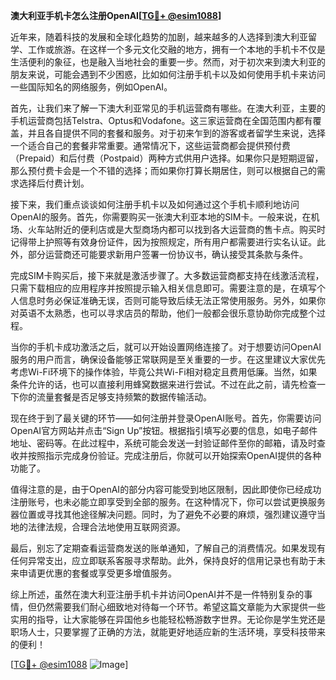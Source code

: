 **澳大利亚手机卡怎么注册OpenAI[[TG💪+ @esim1088](https://t.me/s/esim1088)]**

近年来，随着科技的发展和全球化趋势的加剧，越来越多的人选择到澳大利亚留学、工作或旅游。在这样一个多元文化交融的地方，拥有一个本地的手机卡不仅是生活便利的象征，也是融入当地社会的重要一步。然而，对于初次来到澳大利亚的朋友来说，可能会遇到不少困惑，比如如何注册手机卡以及如何使用手机卡来访问一些国际知名的网络服务，例如OpenAI。

首先，让我们来了解一下澳大利亚常见的手机运营商有哪些。在澳大利亚，主要的手机运营商包括Telstra、Optus和Vodafone。这三家运营商在全国范围内都有覆盖，并且各自提供不同的套餐和服务。对于初来乍到的游客或者留学生来说，选择一个适合自己的套餐非常重要。通常情况下，这些运营商都会提供预付费（Prepaid）和后付费（Postpaid）两种方式供用户选择。如果你只是短期逗留，那么预付费卡会是一个不错的选择；而如果你打算长期居住，则可以根据自己的需求选择后付费计划。

接下来，我们重点谈谈如何注册手机卡以及如何通过这个手机卡顺利地访问OpenAI的服务。首先，你需要购买一张澳大利亚本地的SIM卡。一般来说，在机场、火车站附近的便利店或是大型商场内都可以找到各大运营商的售卡点。购买时记得带上护照等有效身份证件，因为按照规定，所有用户都需要进行实名认证。此外，部分运营商还可能要求新用户签署一份协议书，确认接受其条款与条件。

完成SIM卡购买后，接下来就是激活步骤了。大多数运营商都支持在线激活流程，只需下载相应的应用程序并按照提示输入相关信息即可。需要注意的是，在填写个人信息时务必保证准确无误，否则可能导致后续无法正常使用服务。另外，如果你对英语不太熟悉，也可以寻求店员的帮助，他们一般都会很乐意协助你完成整个过程。

当你的手机卡成功激活之后，就可以开始设置网络连接了。对于想要访问OpenAI服务的用户而言，确保设备能够正常联网是至关重要的一步。在这里建议大家优先考虑Wi-Fi环境下的操作体验，毕竟公共Wi-Fi相对稳定且费用低廉。当然，如果条件允许的话，也可以直接利用蜂窝数据来进行尝试。不过在此之前，请先检查一下你的流量套餐是否足够支持频繁的数据传输活动。

现在终于到了最关键的环节——如何注册并登录OpenAI账号。首先，你需要访问OpenAI官方网站并点击“Sign Up”按钮。根据指引填写必要的信息，如电子邮件地址、密码等。在此过程中，系统可能会发送一封验证邮件至你的邮箱，请及时查收并按照指示完成身份验证。完成注册后，你就可以开始探索OpenAI提供的各种功能了。

值得注意的是，由于OpenAI的部分内容可能受到地区限制，因此即使你已经成功注册账号，也未必能立即享受到全部的服务。在这种情况下，你可以尝试更换服务器位置或寻找其他途径解决问题。同时，为了避免不必要的麻烦，强烈建议遵守当地的法律法规，合理合法地使用互联网资源。

最后，别忘了定期查看运营商发送的账单通知，了解自己的消费情况。如果发现有任何异常支出，应立即联系客服寻求帮助。此外，保持良好的信用记录也有助于未来申请更优惠的套餐或享受更多增值服务。

综上所述，虽然在澳大利亚注册手机卡并访问OpenAI并不是一件特别复杂的事情，但仍然需要我们耐心细致地对待每一个环节。希望这篇文章能为大家提供一些实用的指导，让大家能够在异国他乡也能轻松畅游数字世界。无论你是学生党还是职场人士，只要掌握了正确的方法，就能更好地适应新的生活环境，享受科技带来的便利！

[[TG💪+ @esim1088](https://t.me/s/esim1088) ![Image](https://i.postimg.cc/4NQfJmqS/Snipaste-2025-05-13-00-14-12.png)]